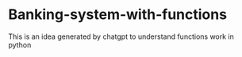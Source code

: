 # Banking-system-with-functions
This is an idea generated by chatgpt to understand functions work in python
